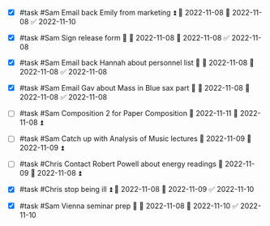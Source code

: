 - [x] #task #Sam Email back Emily from marketing ⏫ 🛫 2022-11-08 📅 2022-11-08 ✅ 2022-11-10
- [x] #task #Sam Sign release form 🔼 🛫 2022-11-08 📅 2022-11-08 ✅ 2022-11-08
- [x] #task #Sam Email back Hannah about personnel list 🔼 🛫 2022-11-08 📅 2022-11-08 ✅ 2022-11-08
- [x] #task #Sam Email Gav about Mass in Blue sax part 🔼 🛫 2022-11-08 📅 2022-11-08 ✅ 2022-11-08
- [ ] #task #Sam Composition 2 for Paper Composition 📅 2022-11-11 🛫 2022-11-08 ⏫ 
- [ ] #task #Sam Catch up with Analysis of Music lectures 📅 2022-11-09 🛫 2022-11-09 ⏫ 
- [ ] #task #Chris Contact Robert Powell about energy readings 📅 2022-11-09 🛫 2022-11-08 ⏫ 
- [x] #task #Chris stop being ill ⏫ 🛫 2022-11-08 📅 2022-11-09 ✅ 2022-11-10
- [x] #task #Sam Vienna seminar prep 🔼 🛫 2022-11-08 📅 2022-11-10 ✅ 2022-11-10

